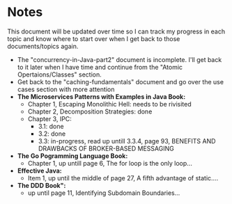 # Notes
This document will be updated over time so I can track my progress in each topic and know where to start over when I get back to those documents/topics again.
- The "concurrency-in-Java-part2" document is incomplete. I'll get back to it later when I have time and continue from the "Atomic Opertaions/Classes" section.
- Get back to the "caching-fundamentals" document and go over the use cases section with more attention
- **The Microservices Patterns with Examples in Java Book:**
    - Chapter 1, Escaping Monolithic Hell: needs to be rivisited
    - Chapter 2, Decomposition Strategies: done
    - Chapter 3, IPC:
        - 3.1: done
        - 3.2: done
        - 3.3: in-progress, read up untill 3.3.4, page 93, BENEFITS AND DRAWBACKS OF BROKER-BASED MESSAGING
- **The Go Pogramming Language Book:**
    - Chapter 1, up untill page 6, The for loop is the only loop...
- **Effective Java:**
    - Item 1, up until the middle of page 27, A fifth advantage of static....
- **The DDD Book":**
    - up until page 11, Identifying Subdomain Boundaries...
